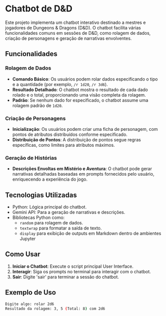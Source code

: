 # Chatbot de D&D

Este projeto implementa um chatbot interativo destinado a mestres e jogadores de Dungeons & Dragons (D&D). O chatbot facilita várias funcionalidades comuns em sessões de D&D, como rolagem de dados, criação de personagens e geração de narrativas envolventes.

## Funcionalidades

### Rolagem de Dados
- **Comando Básico**: Os usuários podem rolar dados especificando o tipo e a quantidade (por exemplo, `/r 1d20`, `/r 3d6`).
- **Resultado Detalhado**: O chatbot mostra o resultado de cada dado rolado e o total, proporcionando uma visão completa da rolagem.
- **Padrão**: Se nenhum dado for especificado, o chatbot assume uma rolagem padrão de `1d20`.

### Criação de Personagens
- **Inicialização**: Os usuários podem criar uma ficha de personagem, com pontos de atributos distribuídos conforme especificado.
- **Distribuição de Pontos**: A distribuição de pontos segue regras específicas, como limites para atributos máximos.

### Geração de Histórias
- **Descrições Envoltas em Mistério e Aventura**: O chatbot pode gerar narrativas detalhadas baseadas em prompts fornecidos pelo usuário, enriquecendo a experiência do jogo.

## Tecnologias Utilizadas
- Python: Lógica principal do chatbot.
- Gemini API: Para a geração de narrativas e descrições.
- Bibliotecas Python como:
  -  `random` para rolagem de dados.
  -  `textwrap` para formatar a saída de texto.
  -  `display` para exibição de outputs em Markdown dentro de ambientes Jupyter

## Como Usar
1. **Iniciar o Chatbot**: Execute o script principal User Interface.
2. **Interagir**: Siga os prompts no terminal para interagir com o chatbot.
3. **Sair**: Digite 'sair' para terminar a sessão do chatbot.

## Exemplo de Uso
```bash
Digite algo: rolar 2d6
Resultado da rolagem: 3, 5 (Total: 8) com 2d6
